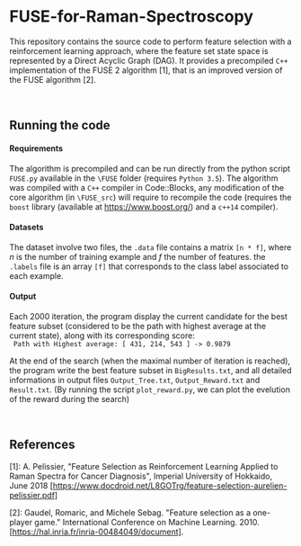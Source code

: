 # FUSE-for-Raman-Spectroscopy
This repository contains the source code to perform feature selection with a reinforcement learning approach, where the feature set state space is represented by a Direct Acyclic Graph (DAG). It provides a precompiled `C++` implementation of the FUSE 2 algorithm [1], that is an improved version of the FUSE algorithm [2].

&nbsp;



## Running the code
#### Requirements
The algorithm is precompiled and can be run directly from the python script `FUSE.py` available in the `\FUSE` folder (requires `Python 3.5`). The algorithm was compiled with a `C++` compiler in Code::Blocks, any modification of the core algorithm (in `\FUSE_src`) will require to recompile the code (requires the `boost` library (available at https://www.boost.org/) and a `c++14` compiler).

#### Datasets
The dataset involve two files, the `.data` file contains a matrix `[n * f]`,  where *n* is the number of training example and *f* the number of features. the `.labels` file is an array `[f]` that corresponds to the class label associated to each example.

#### Output
Each 2000 iteration, the program display the current candidate for the best feature subset (considered to be the path with highest average at the current state), along with its corresponding score:  
`
Path with Highest average:
  [ 431, 214, 543 ] -> 0.9879`
  
 At the end of the search (when the maximal number of iteration is reached), the program write the best feature subset in `BigResults.txt`, and all detailed informations in output files `Output_Tree.txt`, `Output_Reward.txt` and `Result.txt`.
(By running the script `plot_reward.py`, we can plot the evelution of the reward during the search)


&nbsp;



## References

[1]: A.  Pelissier,  "Feature Selection as Reinforcement Learning Applied to Raman Spectra for Cancer Diagnosis", Imperial University of Hokkaido, June 2018 [https://www.docdroid.net/L8GOTrg/feature-selection-aurelien-pelissier.pdf]

[2]: Gaudel, Romaric, and Michele Sebag. "Feature selection as a one-player game." International Conference on Machine Learning. 2010. [https://hal.inria.fr/inria-00484049/document].


